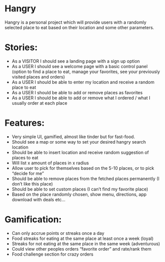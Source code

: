 # Hangry
Hangry is a personal project which will provide users with a randomly selected place to eat based on their location and some other parameters.

# Stories:
<ul>
<li>As a VISITOR I should see a landing page with a sign up option</li>
<li>As a USER I should see a welcome page with a basic control panel (option to find a place to eat, manage your favorites, see your previously visited places and orders)</li>
<li>As a USER I should be able to enter my location and receive a random place to eat</li>
<li>As a USER I should be able to add or remove places as favorites</li>
<li>As a USER I should be able to add or remove what I ordered / what I usually order at each place</li>
</ul>

# Features:
<ul>
<li>Very simple UI, gamified, almost like tinder but for fast-food.</li>
<li>Should see a map or some way to set your desired hangry search location</li>
<li>Should be able to insert location and receive random suggestion of places to eat</li>
<li>Will list x amount of places in x radius</li>
<li>Allow user to pick for themselves based on the 5-10 places, or to pick “decide for me”</li>
<li>Should be able to remove places from the fetched places permanently (I don’t like this place)</li>
<li>Should be able to set custom places (I can’t find my favorite place)</li>
<li>Based on the place randomly chosen, show menu, directions, app download with deals etc...</li>
</ul>

# Gamification:
<ul>
<li>Can only accrue points or streaks once a day</li>
<li>Food streaks for eating at the same place at least once a week (loyal)</li>
<li>Streaks for not eating at the same place in the same week (adventurous)</li>
<li>Could view other peoples orders “favorite order” and rate/rank them</li>
<li>Food challenge section for crazy orders</li>
</ul>
